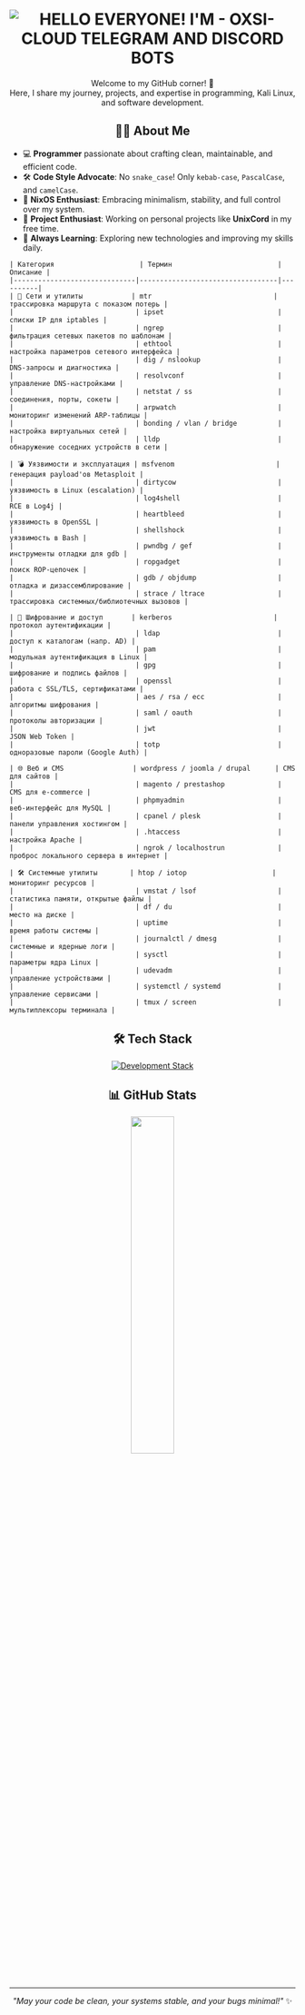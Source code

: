 <div align="center">

<h1 align="center">
    <img src="https://readme-typing-svg.herokuapp.com?font=Roboto+Condensed&weight=900&size=30&duration=3000&pause=800&color=FF8000&background=FFFFFF00&center=true&random=false&width=435&lines=HELLO+EVERYONE!;I'M+-+MILL3ER;TELEGRAM+AND+DISCORD+BOTS" alt="HELLO EVERYONE! I'M - OXSI-CLOUD TELEGRAM AND DISCORD BOTS" />
</h1>

Welcome to my GitHub corner! 🚀  
Here, I share my journey, projects, and expertise in programming, Kali Linux, and software development.

## 🧑‍💻 About Me

</div>

- 💻 **Programmer** passionate about crafting clean, maintainable, and efficient code.
- 🛠 **Code Style Advocate**: No `snake_case`! Only `kebab-case`, `PascalCase`, and `camelCase`.
- 🐧 **NixOS Enthusiast**: Embracing minimalism, stability, and full control over my system.
- 🎯 **Project Enthusiast**: Working on personal projects like **UnixCord** in my free time.
- 🌱 **Always Learning**: Exploring new technologies and improving my skills daily.

```
| Категория                     | Термин                          | Описание |
|------------------------------|----------------------------------|----------|
| 🔄 Сети и утилиты            | mtr                              | трассировка маршрута с показом потерь |
|                              | ipset                            | списки IP для iptables |
|                              | ngrep                            | фильтрация сетевых пакетов по шаблонам |
|                              | ethtool                          | настройка параметров сетевого интерфейса |
|                              | dig / nslookup                   | DNS-запросы и диагностика |
|                              | resolvconf                       | управление DNS-настройками |
|                              | netstat / ss                     | соединения, порты, сокеты |
|                              | arpwatch                         | мониторинг изменений ARP-таблицы |
|                              | bonding / vlan / bridge          | настройка виртуальных сетей |
|                              | lldp                             | обнаружение соседних устройств в сети |

| 💣 Уязвимости и эксплуатация | msfvenom                         | генерация payload'ов Metasploit |
|                              | dirtycow                         | уязвимость в Linux (escalation) |
|                              | log4shell                        | RCE в Log4j |
|                              | heartbleed                       | уязвимость в OpenSSL |
|                              | shellshock                       | уязвимость в Bash |
|                              | pwndbg / gef                     | инструменты отладки для gdb |
|                              | ropgadget                        | поиск ROP-цепочек |
|                              | gdb / objdump                    | отладка и дизассемблирование |
|                              | strace / ltrace                  | трассировка системных/библиотечных вызовов |

| 🔐 Шифрование и доступ       | kerberos                         | протокол аутентификации |
|                              | ldap                             | доступ к каталогам (напр. AD) |
|                              | pam                              | модульная аутентификация в Linux |
|                              | gpg                              | шифрование и подпись файлов |
|                              | openssl                          | работа с SSL/TLS, сертификатами |
|                              | aes / rsa / ecc                  | алгоритмы шифрования |
|                              | saml / oauth                     | протоколы авторизации |
|                              | jwt                              | JSON Web Token |
|                              | totp                             | одноразовые пароли (Google Auth) |

| 🌐 Веб и CMS                 | wordpress / joomla / drupal      | CMS для сайтов |
|                              | magento / prestashop             | CMS для e-commerce |
|                              | phpmyadmin                       | веб-интерфейс для MySQL |
|                              | cpanel / plesk                   | панели управления хостингом |
|                              | .htaccess                        | настройка Apache |
|                              | ngrok / localhostrun             | проброс локального сервера в интернет |

| 🛠️ Системные утилиты        | htop / iotop                     | мониторинг ресурсов |
|                              | vmstat / lsof                    | статистика памяти, открытые файлы |
|                              | df / du                          | место на диске |
|                              | uptime                           | время работы системы |
|                              | journalctl / dmesg               | системные и ядерные логи |
|                              | sysctl                           | параметры ядра Linux |
|                              | udevadm                          | управление устройствами |
|                              | systemctl / systemd              | управление сервисами |
|                              | tmux / screen                    | мультиплексоры терминала |
```


<div align="center">

## 🛠️ Tech Stack

<p align="center">
    <a href="https://skillicons.dev">
      <img src="https://skillicons.dev/icons?i=python,typescript,nodejs,react,nextjs,tailwind,postgres,mongodb,docker,kubernetes,git,linux,vscode" alt="Development Stack" />
    </a>
</p>

## 📊 GitHub Stats

<p align="center">
  <img src="https://github-readme-stats.vercel.app/api?username=l033er&theme=rose_pine&hide_border=true&show_icons=true&count_private=true" width="39%">
</p>

---

_"May your code be clean, your systems stable, and your bugs minimal!"_ ✨

</div>
